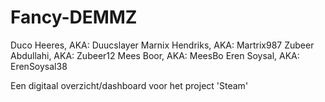 # Fancy-DEMMZ
Duco Heeres,        AKA: Duucslayer
Marnix Hendriks,    AKA: Martrix987
Zubeer Abdullahi,   AKA: Zubeer12
Mees Boor,           AKA: MeesBo
Eren Soysal,        AKA: ErenSoysal38


Een digitaal overzicht/dashboard voor het project 'Steam'

